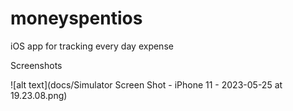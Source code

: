 # moneyspentios
iOS app for tracking every day expense

Screenshots

![alt text](docs/Simulator Screen Shot - iPhone 11 - 2023-05-25 at 19.23.08.png)
